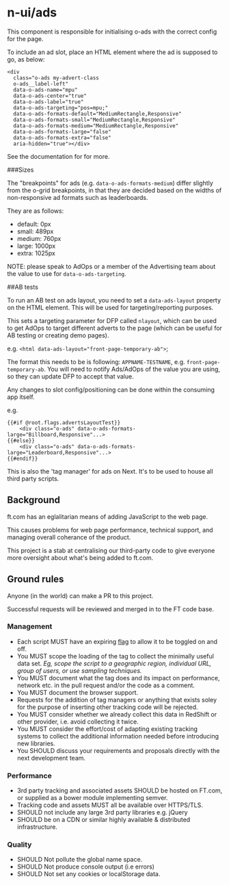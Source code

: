 # n-ui/ads

This component is responsible for initialising o-ads with the correct config for the page.

To include an ad slot, place an HTML element where the ad is supposed to go, as below:
```
<div
  class="o-ads my-advert-class
  o-ads__label-left"
  data-o-ads-name="mpu"
  data-o-ads-center="true"
  data-o-ads-label="true"
  data-o-ads-targeting="pos=mpu;"
  data-o-ads-formats-default="MediumRectangle,Responsive"
  data-o-ads-formats-small="MediumRectangle,Responsive"
  data-o-ads-formats-medium="MediumRectangle,Responsive"
  data-o-ads-formats-large="false"
  data-o-ads-formats-extra="false"
  aria-hidden="true"></div>
```

See the documentation for [<o-ads>](http://registry.origami.ft.com/components/o-ads) for more.

###Sizes

The "breakpoints" for ads (e.g. `data-o-ads-formats-medium`) differ slightly from the o-grid breakpoints, in that they are decided based on the widths of non-responsive ad formats such as leaderboards.

They are as follows:

* default: 0px
* small: 489px
* medium: 760px
* large: 1000px
* extra: 1025px


NOTE: please speak to AdOps or a member of the Advertising team about the value to use for `data-o-ads-targeting`.

##AB tests

To run an AB test on ads layout, you need to set a `data-ads-layout` property on the HTML element. This will be used for targeting/reporting purposes.

This sets a targeting parameter for DFP called `nlayout`, which can be used to get AdOps to target different adverts to the page (which can be useful for AB testing or creating demo pages).

e.g. `<html data-ads-layout="front-page-temporary-ab">`;

The format this needs to be is following: `APPNAME-TESTNAME`, e.g. `front-page-temporary-ab`. You will need to notify Ads/AdOps of the value you are using, so they can update DFP to accept that value.

Any changes to slot config/positioning can be done within the consuming app itself.

e.g.

```
{{#if @root.flags.advertsLayoutTest}}
    <div class="o-ads" data-o-ads-formats-large="Billboard,Responsive"...>
{{#else}}
    <div class="o-ads" data-o-ads-formats-large="Leaderboard,Responsive"...>
{{#endif}}
```



This is also the 'tag manager' for ads on Next. It's to be used to house all third party scripts.

## Background

ft.com has an eglalitarian means of adding JavaScript to the web page.

This causes problems for web page performance, technical support, and managing overall coherance of the product.

This project is a stab at centralising our third-party code to give everyone more oversight about what's being added to ft.com.

## Ground rules

Anyone (in the world) can make a PR to this project.

Successful requests will be reviewed and merged in to the FT code base.

### Management

- Each script MUST have an expiring [flag](https://github.com/Financial-Times/next-flags-api) to allow it to be toggled on and off.
- You MUST scope the loading of the tag to collect the minimally useful data set. _Eg, scope the script to a geographic region, individual URL, group of users, or use sampling techniques._
- You MUST document what the tag does and its impact on performance, network etc. in the pull request and/or the code as a comment.
- You MUST document the browser support.
- Requests for the addition of tag managers or anything that exists soley for the purpose of inserting other tracking code will be rejected.
- You MUST consider whether we already collect this data in RedShift or other provider, i.e. avoid collecting it twice.
- You MUST consider the effort/cost of adapting existing tracking systems to collect the additional information needed before introducing new libraries.
- You SHOULD discuss your requirements and proposals directly with the next development team.

### Performance

- 3rd party tracking and associated assets SHOULD be hosted on FT.com, or supplied as a bower module implementing semver.
- Tracking code and assets MUST all be available over HTTPS/TLS.
- SHOULD not include any large 3rd party libraries e.g. jQuery
- SHOULD be on a CDN or similar highly available & distributed infrastructure.

### Quality

- SHOULD Not pollute the global name space.
- SHOULD Not produce console output (i.e errors)
- SHOULD Not set any cookies or localStorage data.
